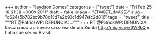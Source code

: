 
+++
author = "Jaydson Gomes"
categories = ["tweet"]
date = "Fri Feb 25 18:21:28 +0000 2011"
draft = false
image = "{TWEET_IMAGE}"
slug = "c624a5b782bc9b78d19d7a2b90c1d947efc2d816"
tags = ["tweet"]
title = """RT @PatrickWP: DENÚNCIA: ..."""
+++
RT @PatrickWP: DENÚNCIA: Encontrado o primeiro caso real de um Zumbi http://migre.me/3WKkQ e tinha que ser no Brasil...
